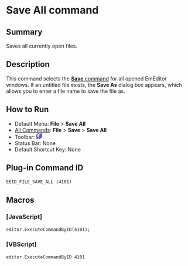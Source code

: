 # Save All command

## Summary

Saves all currently open files.

## Description

This command selects the [**Save** command](file_save) for all opened EmEditor windows. If an untitled file exists,
the **Save As** dialog box appears, which allows you to enter a file name to save the file as.

## How to Run

- Default Menu: **File** \> **Save All**
- [All Commands](../tools/all_commands): **File** \> **Save**
\> **Save All**
- Toolbar:
![](../../images/filesaveall.gif)
- Status Bar: None
- Default Shortcut Key: None

## Plug-in Command ID

```
EEID_FILE_SAVE_ALL (4101)
```

## Macros

### \[JavaScript\]

```
editor.ExecuteCommandByID(4101);
```

### \[VBScript\]

```
editor.ExecuteCommandByID 4101
```
